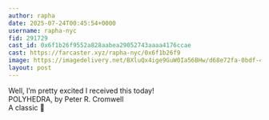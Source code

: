 ```yaml
---
author: rapha
date: 2025-07-24T00:45:54+0000
username: rapha-nyc
fid: 291729
cast_id: 0x6f1b26f9552a828aabea29052743aaaa4176ccae
cast: https://farcaster.xyz/rapha-nyc/0x6f1b26f9
image: https://imagedelivery.net/BXluQx4ige9GuW0Ia56BHw/d68e72fa-0bdf-4f97-e514-68e7528b3600/original
layout: post
---
```

Well, I’m pretty excited I received this today!  
POLYHEDRA, by Peter R. Cromwell  
A classic 📐  

<img src='https://imagedelivery.net/BXluQx4ige9GuW0Ia56BHw/d68e72fa-0bdf-4f97-e514-68e7528b3600/original' alt='' referrerpolicy='no-referrer'/>